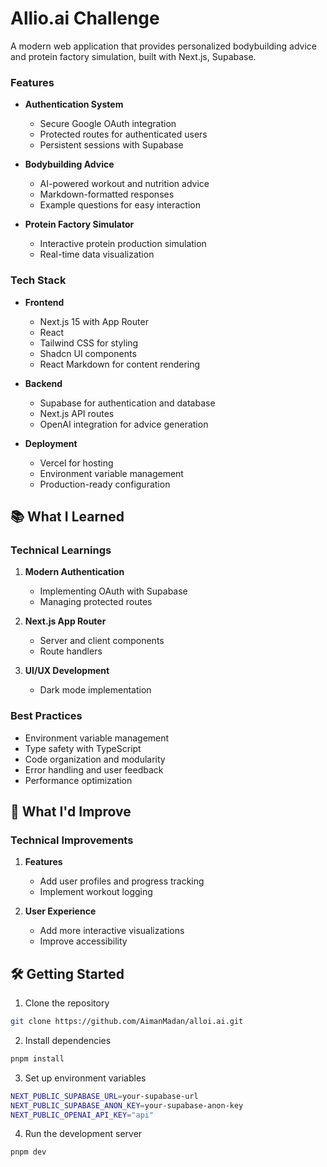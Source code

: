 # Allio.ai Challenge  

A modern web application that provides personalized bodybuilding advice and protein factory simulation, built with Next.js, Supabase.



### Features
- **Authentication System**
  - Secure Google OAuth integration
  - Protected routes for authenticated users
  - Persistent sessions with Supabase

- **Bodybuilding Advice**
  - AI-powered workout and nutrition advice
  - Markdown-formatted responses
  - Example questions for easy interaction


- **Protein Factory Simulator**
  - Interactive protein production simulation
  - Real-time data visualization


### Tech Stack
- **Frontend**
  - Next.js 15 with App Router
  - React 
  - Tailwind CSS for styling
  - Shadcn UI components
  - React Markdown for content rendering

- **Backend**
  - Supabase for authentication and database
  - Next.js API routes
  - OpenAI integration for advice generation

- **Deployment**
  - Vercel for hosting
  - Environment variable management
  - Production-ready configuration

## 📚 What I Learned

### Technical Learnings
1. **Modern Authentication**
   - Implementing OAuth with Supabase
   - Managing protected routes


2. **Next.js App Router**
   - Server and client components
   - Route handlers

3. **UI/UX Development**
   - Dark mode implementation


### Best Practices
- Environment variable management
- Type safety with TypeScript
- Code organization and modularity
- Error handling and user feedback
- Performance optimization

## 🚀 What I'd Improve

### Technical Improvements
1. **Features**
   - Add user profiles and progress tracking
   - Implement workout logging

2. **User Experience**
   - Add more interactive visualizations
   - Improve accessibility




## 🛠️ Getting Started

1. Clone the repository
```bash
git clone https://github.com/AimanMadan/alloi.ai.git
```

2. Install dependencies
```bash
pnpm install
```

3. Set up environment variables
```bash
NEXT_PUBLIC_SUPABASE_URL=your-supabase-url
NEXT_PUBLIC_SUPABASE_ANON_KEY=your-supabase-anon-key
NEXT_PUBLIC_OPENAI_API_KEY="api"
```

4. Run the development server
```bash
pnpm dev
```
